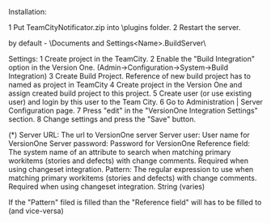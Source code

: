 Installation:

1 Put TeamCityNotificator.zip into <TeamCity Data Directory>\plugins folder.
2 Restart the server.

<TeamCity Data Directory> by default - <system disc>\Documents and Settings\<Name>\.BuildServer\


Settings:
1 Create project in the TeamCity.
2 Enable the "Build Integration" option in the Version One. (Admin->Configuration->System->Build Integration)
3 Create Build Project. Reference of new build project has to named as project in TeamCity
4 Create project in the Version One and assign created build project to this project.
5 Create user (or use existing user) and login by this user to the Team City.
6 Go to Administration | Server Configuration page.
7 Press "edit" in the "VersionOne Integration Settings" section.
8 Change settings and press the "Save" button.

(*)
Server URL:			The url to VersionOne server
Server user:		User name for VersionOne
Server password:	Password for VersionOne
Reference field:	The system name of an attribute to search when matching primary workitems (stories and defects) with change comments. Required when using changeset integration.
Pattern: 	        The regular expression to use when matching primary workitems (stories and defects) with change comments. Required when using changeset integration.  String  (varies)


If the "Pattern" filed is filled than the "Reference field" will has to be filled to (and vice-versa)

